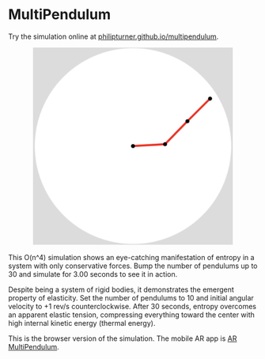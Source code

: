 # MultiPendulum

Try the simulation online at [philipturner.github.io/multipendulum](https://philipturner.github.io/multipendulum).

<p align="center">
  <img src="images/multipendulum.png" alt="Screenshot of MultiPendulum running with three pendulums" width="80%">
</p>

This O(n^4) simulation shows an eye-catching manifestation of entropy in a system with only conservative forces. Bump the number of pendulums up to 30 and simulate for 3.00 seconds to see it in action.

Despite being a system of rigid bodies, it demonstrates the emergent property of elasticity. Set the number of pendulums to 10 and initial angular velocity to +1 rev/s counterclockwise. After 30 seconds, entropy overcomes an apparent elastic tension, compressing everything toward the center with high internal kinetic energy (thermal energy).

This is the browser version of the simulation. The mobile AR app is [AR MultiPendulum](https://github.com/philipturner/ar-multipendulum).

